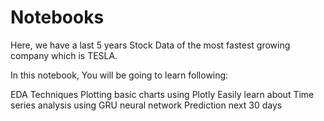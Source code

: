 # Notebooks
Here, we have a last 5 years Stock Data of the most fastest growing company which is TESLA.

In this notebook, You will be going to learn following:

EDA Techniques
Plotting basic charts using Plotly
Easily learn about Time series analysis using GRU neural network
Prediction next 30 days
